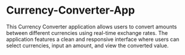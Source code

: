 # Currency-Converter-App
This Currency Converter application allows users to convert amounts between different currencies using real-time exchange rates. The application features a clean and responsive interface where users can select currencies, input an amount, and view the converted value.

